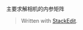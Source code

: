 主要求解相机的内参矩阵


> Written with [StackEdit](https://stackedit.io/).
<!--stackedit_data:
eyJoaXN0b3J5IjpbLTEzMzg3ODIwODRdfQ==
-->